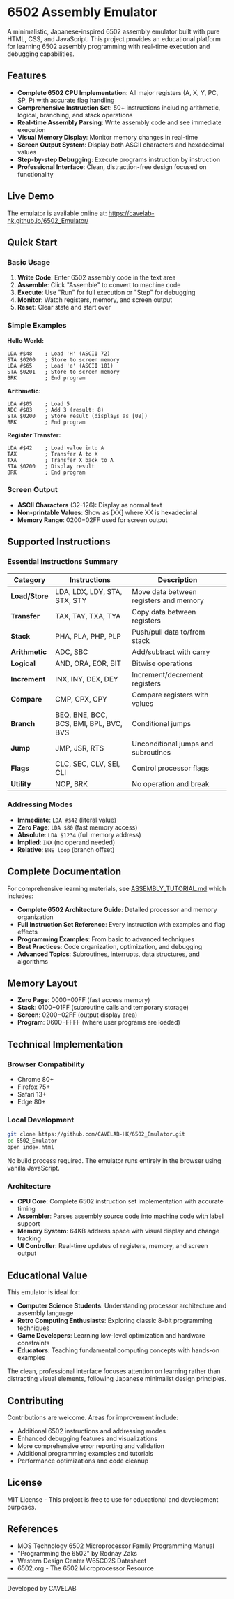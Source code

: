 # 6502 Assembly Emulator

A minimalistic, Japanese-inspired 6502 assembly emulator built with pure HTML, CSS, and JavaScript. This project provides an educational platform for learning 6502 assembly programming with real-time execution and debugging capabilities.

## Features

- **Complete 6502 CPU Implementation**: All major registers (A, X, Y, PC, SP, P) with accurate flag handling
- **Comprehensive Instruction Set**: 50+ instructions including arithmetic, logical, branching, and stack operations
- **Real-time Assembly Parsing**: Write assembly code and see immediate execution
- **Visual Memory Display**: Monitor memory changes in real-time
- **Screen Output System**: Display both ASCII characters and hexadecimal values
- **Step-by-step Debugging**: Execute programs instruction by instruction
- **Professional Interface**: Clean, distraction-free design focused on functionality

## Live Demo

The emulator is available online at: https://cavelab-hk.github.io/6502_Emulator/

## Quick Start

### Basic Usage
1. **Write Code**: Enter 6502 assembly code in the text area
2. **Assemble**: Click "Assemble" to convert to machine code
3. **Execute**: Use "Run" for full execution or "Step" for debugging
4. **Monitor**: Watch registers, memory, and screen output
5. **Reset**: Clear state and start over

### Simple Examples

**Hello World:**
```assembly
LDA #$48    ; Load 'H' (ASCII 72)
STA $0200   ; Store to screen memory
LDA #$65    ; Load 'e' (ASCII 101)
STA $0201   ; Store to screen memory
BRK         ; End program
```

**Arithmetic:**
```assembly
LDA #$05    ; Load 5
ADC #$03    ; Add 3 (result: 8)
STA $0200   ; Store result (displays as [08])
BRK         ; End program
```

**Register Transfer:**
```assembly
LDA #$42    ; Load value into A
TAX         ; Transfer A to X
TXA         ; Transfer X back to A
STA $0200   ; Display result
BRK         ; End program
```

### Screen Output
- **ASCII Characters** (32-126): Display as normal text
- **Non-printable Values**: Show as [XX] where XX is hexadecimal
- **Memory Range**: $0200-$02FF used for screen output

## Supported Instructions

### Essential Instructions Summary

| Category | Instructions | Description |
|----------|-------------|-------------|
| **Load/Store** | LDA, LDX, LDY, STA, STX, STY | Move data between registers and memory |
| **Transfer** | TAX, TAY, TXA, TYA | Copy data between registers |
| **Stack** | PHA, PLA, PHP, PLP | Push/pull data to/from stack |
| **Arithmetic** | ADC, SBC | Add/subtract with carry |
| **Logical** | AND, ORA, EOR, BIT | Bitwise operations |
| **Increment** | INX, INY, DEX, DEY | Increment/decrement registers |
| **Compare** | CMP, CPX, CPY | Compare registers with values |
| **Branch** | BEQ, BNE, BCC, BCS, BMI, BPL, BVC, BVS | Conditional jumps |
| **Jump** | JMP, JSR, RTS | Unconditional jumps and subroutines |
| **Flags** | CLC, SEC, CLV, SEI, CLI | Control processor flags |
| **Utility** | NOP, BRK | No operation and break |

### Addressing Modes
- **Immediate**: `LDA #$42` (literal value)
- **Zero Page**: `LDA $80` (fast memory access)
- **Absolute**: `LDA $1234` (full memory address)
- **Implied**: `INX` (no operand needed)
- **Relative**: `BNE loop` (branch offset)

## Complete Documentation

For comprehensive learning materials, see [ASSEMBLY_TUTORIAL.md](ASSEMBLY_TUTORIAL.md) which includes:

- **Complete 6502 Architecture Guide**: Detailed processor and memory organization
- **Full Instruction Set Reference**: Every instruction with examples and flag effects
- **Programming Examples**: From basic to advanced techniques
- **Best Practices**: Code organization, optimization, and debugging
- **Advanced Topics**: Subroutines, interrupts, data structures, and algorithms

## Memory Layout

- **Zero Page**: $0000-$00FF (fast access memory)
- **Stack**: $0100-$01FF (subroutine calls and temporary storage)
- **Screen**: $0200-$02FF (output display area)
- **Program**: $0600-$FFFF (where user programs are loaded)

## Technical Implementation

### Browser Compatibility
- Chrome 80+
- Firefox 75+
- Safari 13+
- Edge 80+

### Local Development
```bash
git clone https://github.com/CAVELAB-HK/6502_Emulator.git
cd 6502_Emulator
open index.html
```

No build process required. The emulator runs entirely in the browser using vanilla JavaScript.

### Architecture
- **CPU Core**: Complete 6502 instruction set implementation with accurate timing
- **Assembler**: Parses assembly source code into machine code with label support
- **Memory System**: 64KB address space with visual display and change tracking
- **UI Controller**: Real-time updates of registers, memory, and screen output

## Educational Value

This emulator is ideal for:

- **Computer Science Students**: Understanding processor architecture and assembly language
- **Retro Computing Enthusiasts**: Exploring classic 8-bit programming techniques
- **Game Developers**: Learning low-level optimization and hardware constraints
- **Educators**: Teaching fundamental computing concepts with hands-on examples

The clean, professional interface focuses attention on learning rather than distracting visual elements, following Japanese minimalist design principles.

## Contributing

Contributions are welcome. Areas for improvement include:
- Additional 6502 instructions and addressing modes
- Enhanced debugging features and visualizations
- More comprehensive error reporting and validation
- Additional programming examples and tutorials
- Performance optimizations and code cleanup

## License

MIT License - This project is free to use for educational and development purposes.

## References

- MOS Technology 6502 Microprocessor Family Programming Manual
- "Programming the 6502" by Rodnay Zaks
- Western Design Center W65C02S Datasheet
- 6502.org - The 6502 Microprocessor Resource

---

Developed by CAVELAB
